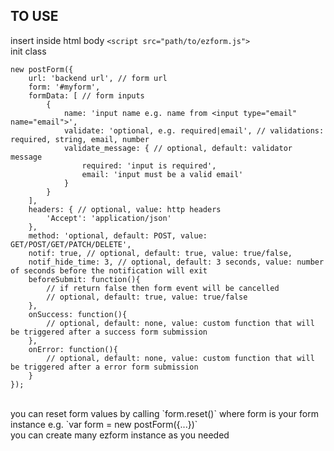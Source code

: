 ## TO USE
insert inside html body `<script src="path/to/ezform.js">`
<br>
init class
```
new postForm({
    url: 'backend url', // form url
    form: '#myform',
    formData: [ // form inputs
        {
            name: 'input name e.g. name from <input type="email" name="email">',
            validate: 'optional, e.g. required|email', // validations: required, string, email, number
            validate_message: { // optional, default: validator message
                required: 'input is required',
                email: 'input must be a valid email'
            }
        }
    ],
    headers: { // optional, value: http headers
        'Accept': 'application/json'
    },
    method: 'optional, default: POST, value: GET/POST/GET/PATCH/DELETE',
    notif: true, // optional, default: true, value: true/false,
    notif_hide_time: 3, // optional, default: 3 seconds, value: number of seconds before the notification will exit
    beforeSubmit: function(){
        // if return false then form event will be cancelled
        // optional, default: true, value: true/false
    },
    onSuccess: function(){
        // optional, default: none, value: custom function that will be triggered after a success form submission
    },
    onError: function(){
        // optional, default: none, value: custom function that will be triggered after a error form submission
    }
});
```
<br>
you can reset form values by calling `form.reset()` where form is your form instance e.g. `var form = new postForm({...})` 
<br>
you can create many ezform instance as you needed
